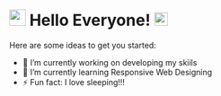 # <img src="https://github.com/TheDudeThatCode/TheDudeThatCode/blob/master/Assets/Hi.gif" width="29px"> Hello Everyone!&nbsp;<img src="https://github.com/TheDudeThatCode/TheDudeThatCode/blob/master/Assets/Earth.gif" width="24px">

Here are some ideas to get you started:

- 🔭 I’m currently working on developing my skiils
- 🌱 I’m currently learning Responsive Web Designing
- ⚡ Fun fact: I love sleeping!!!
